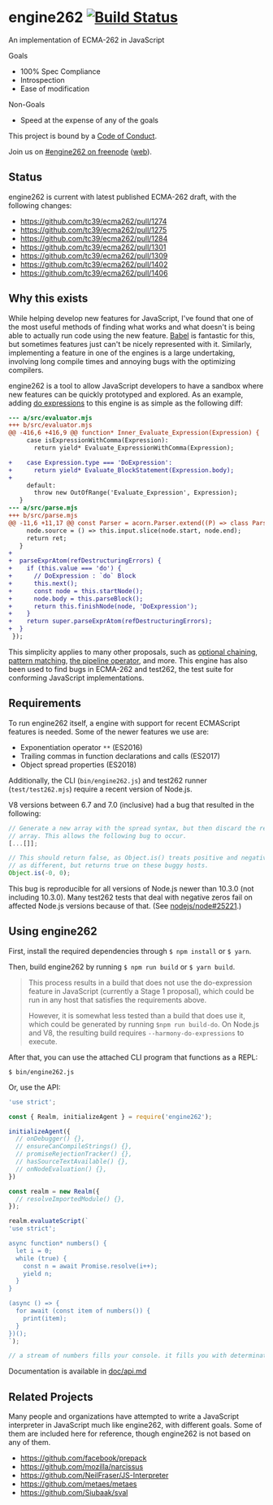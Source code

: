# engine262 [![Build Status](https://travis-ci.com/devsnek/engine262.svg?branch=master)](https://travis-ci.com/devsnek/engine262)

An implementation of ECMA-262 in JavaScript

Goals
- 100% Spec Compliance
- Introspection
- Ease of modification

Non-Goals
- Speed at the expense of any of the goals

This project is bound by a [Code of Conduct][COC].

Join us on [#engine262 on freenode][irc] ([web][irc-webchat]).

## Status

engine262 is current with latest published ECMA-262 draft, with the following
changes:

- https://github.com/tc39/ecma262/pull/1274
- https://github.com/tc39/ecma262/pull/1275
- https://github.com/tc39/ecma262/pull/1284
- https://github.com/tc39/ecma262/pull/1301
- https://github.com/tc39/ecma262/pull/1309
- https://github.com/tc39/ecma262/pull/1402
- https://github.com/tc39/ecma262/pull/1406

## Why this exists

While helping develop new features for JavaScript, I've found that one of the
most useful methods of finding what works and what doesn't is being able to
actually run code using the new feature. [Babel][] is fantastic for this, but
sometimes features just can't be nicely represented with it. Similarly,
implementing a feature in one of the engines is a large undertaking, involving
long compile times and annoying bugs with the optimizing compilers.

engine262 is a tool to allow JavaScript developers to have a sandbox where new
features can be quickly prototyped and explored. As an example, adding
[do expressions][] to this engine is as simple as the following diff:

```diff
--- a/src/evaluator.mjs
+++ b/src/evaluator.mjs
@@ -416,6 +416,9 @@ function* Inner_Evaluate_Expression(Expression) {
     case isExpressionWithComma(Expression):
       return yield* Evaluate_ExpressionWithComma(Expression);

+    case Expression.type === 'DoExpression':
+      return yield* Evaluate_BlockStatement(Expression.body);
+
     default:
       throw new OutOfRange('Evaluate_Expression', Expression);
   }
--- a/src/parse.mjs
+++ b/src/parse.mjs
@@ -11,6 +11,17 @@ const Parser = acorn.Parser.extend((P) => class Parse262 extends P {
     node.source = () => this.input.slice(node.start, node.end);
     return ret;
   }
+
+  parseExprAtom(refDestructuringErrors) {
+    if (this.value === 'do') {
+      // DoExpression : `do` Block
+      this.next();
+      const node = this.startNode();
+      node.body = this.parseBlock();
+      return this.finishNode(node, 'DoExpression');
+    }
+    return super.parseExprAtom(refDestructuringErrors);
+  }
 });
```

This simplicity applies to many other proposals, such as [optional chaining][],
[pattern matching][], [the pipeline operator][], and more. This engine has also
been used to find bugs in ECMA-262 and test262, the test suite for
conforming JavaScript implementations.

## Requirements

To run engine262 itself, a engine with support for recent ECMAScript features
is needed. Some of the newer features we use are:

- Exponentiation operator `**` (ES2016)
- Trailing commas in function declarations and calls (ES2017)
- Object spread properties (ES2018)

Additionally, the CLI (`bin/engine262.js`) and test262 runner
(`test/test262.mjs`) require a recent version of Node.js.

V8 versions between 6.7 and 7.0 (inclusive) had a bug that resulted in the
following:

```js
// Generate a new array with the spread syntax, but then discard the resulting
// array. This allows the following bug to occur.
[...[]];

// This should return false, as Object.is() treats positive and negative zeros
// as different, but returns true on these buggy hosts.
Object.is(-0, 0);
```

This bug is reproducible for all versions of Node.js newer than 10.3.0 (not
including 10.3.0). Many test262 tests that deal with negative zeros fail on
affected Node.js versions because of that. (See [nodejs/node#25221][].)

## Using engine262

First, install the required dependencies through `$ npm install` or `$ yarn`.

Then, build engine262 by running `$ npm run build` or `$ yarn build`.

> This process results in a build that does not use the do-expression feature
> in JavaScript (currently a Stage 1 proposal), which could be run in any host
> that satisfies the requirements above.
>
> However, it is somewhat less tested than a build that does use it, which
> could be generated by running `$npm run build-do`. On Node.js and V8, the
> resulting build requires `--harmony-do-expressions` to execute.

After that, you can use the attached CLI program that functions as a REPL:

`$ bin/engine262.js`

Or, use the API:

```js
'use strict';

const { Realm, initializeAgent } = require('engine262');

initializeAgent({
  // onDebugger() {},
  // ensureCanCompileStrings() {},
  // promiseRejectionTracker() {},
  // hasSourceTextAvailable() {},
  // onNodeEvaluation() {},
})

const realm = new Realm({
  // resolveImportedModule() {},
});

realm.evaluateScript(`
'use strict';

async function* numbers() {
  let i = 0;
  while (true) {
    const n = await Promise.resolve(i++);
    yield n;
  }
}

(async () => {
  for await (const item of numbers()) {
    print(item);
  }
})();
`);

// a stream of numbers fills your console. it fills you with determination.
```

Documentation is available in [doc/api.md](doc/api.md)

## Related Projects

Many people and organizations have attempted to write a JavaScript interpreter
in JavaScript much like engine262, with different goals. Some of them are
included here for reference, though engine262 is not based on any of them.

- https://github.com/facebook/prepack
- https://github.com/mozilla/narcissus
- https://github.com/NeilFraser/JS-Interpreter
- https://github.com/metaes/metaes
- https://github.com/Siubaak/sval

[Babel]: https://babeljs.io/
[COC]: https://github.com/devsnek/engine262/blob/master/CODE_OF_CONDUCT.md
[do expressions]: https://github.com/tc39/proposal-do-expressions
[irc]: ircs://chat.freenode.net:6697/engine262
[irc-webchat]: https://webchat.freenode.net/?channels=engine262
[nodejs/node#25221]: https://github.com/nodejs/node/issues/25221
[optional chaining]: https://github.com/tc39/proposal-optional-chaining
[pattern matching]: https://github.com/tc39/proposal-pattern-matching
[the pipeline operator]: https://github.com/tc39/proposal-pipeline-operator
